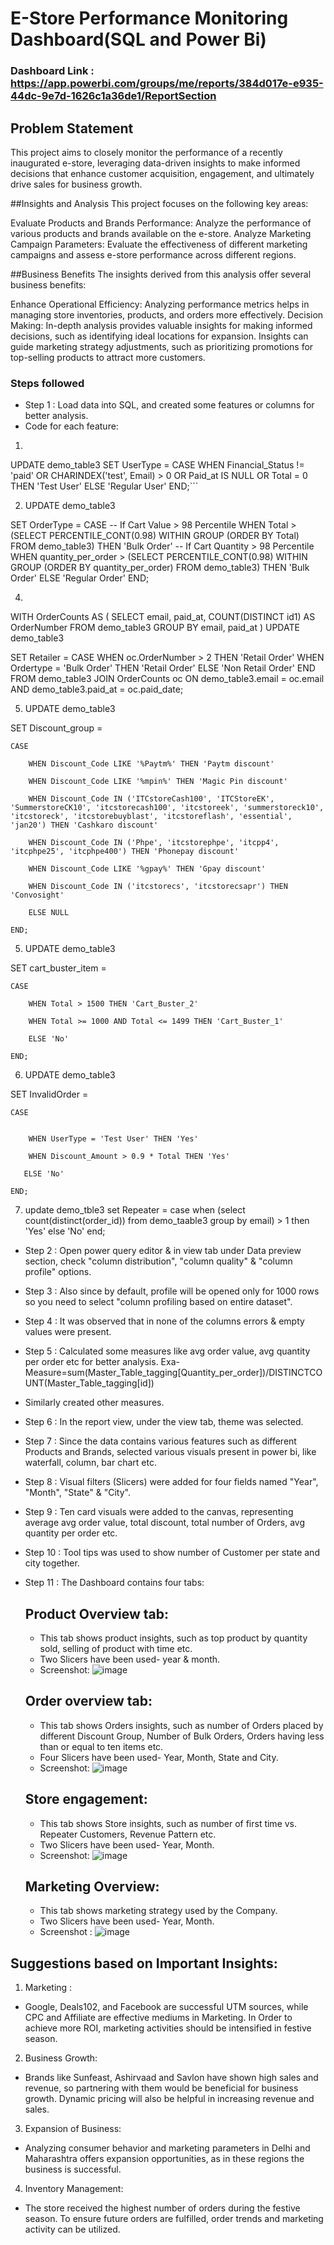 # E-Store Performance Monitoring Dashboard(SQL and Power Bi)

### Dashboard Link : https://app.powerbi.com/groups/me/reports/384d017e-e935-44dc-9e7d-1626c1a36de1/ReportSection

## Problem Statement

This project aims to closely monitor the performance of a recently inaugurated e-store, leveraging data-driven insights to make informed decisions that enhance customer acquisition, engagement, and ultimately drive sales for business growth.

##Insights and Analysis
This project focuses on the following key areas:

Evaluate Products and Brands Performance: Analyze the performance of various products and brands available on the e-store.
Analyze Marketing Campaign Parameters: Evaluate the effectiveness of different marketing campaigns and assess e-store performance across different regions.

##Business Benefits
The insights derived from this analysis offer several business benefits:

Enhance Operational Efficiency:
Analyzing performance metrics helps in managing store inventories, products, and orders more effectively.
Decision Making:
In-depth analysis provides valuable insights for making informed decisions, such as identifying ideal locations for expansion.
Insights can guide marketing strategy adjustments, such as prioritizing promotions for top-selling products to attract more customers.

### Steps followed 

- Step 1 : Load data into SQL, and created some features or columns for better analysis.
- Code for each feature:
  
1)  ```sql
UPDATE demo_table3
SET UserType = 
    CASE
        WHEN Financial_Status != 'paid' OR
             CHARINDEX('test', Email) > 0 OR
             Paid_at IS NULL OR
             Total = 0 THEN 'Test User'
        ELSE 'Regular User'
    END;```
  


2) UPDATE demo_table3
   
SET OrderType = 
    CASE
        -- If Cart Value > 98 Percentile
        WHEN Total > (SELECT PERCENTILE_CONT(0.98) WITHIN GROUP (ORDER BY Total) FROM demo_table3) THEN 'Bulk Order'
        -- If Cart Quantity > 98 Percentile
        WHEN quantity_per_order > (SELECT PERCENTILE_CONT(0.98) WITHIN GROUP (ORDER BY quantity_per_order) FROM demo_table3) THEN 'Bulk Order'
        ELSE 'Regular Order'
    END;

4)
  
  WITH OrderCounts AS (
    SELECT email, paid_at, COUNT(DISTINCT id1) AS OrderNumber
    FROM demo_table3
    GROUP BY email, paid_at
)
UPDATE demo_table3

SET Retailer = 
    CASE 
        WHEN oc.OrderNumber > 2 THEN 'Retail Order'
        WHEN Ordertype = 'Bulk Order' THEN 'Retail Order'
        ELSE 'Non Retail Order'
    END
FROM demo_table3
JOIN OrderCounts oc ON demo_table3.email = oc.email AND  demo_table3.paid_at = oc.paid_date;

5) UPDATE demo_table3 

SET Discount_group = 

    CASE 

        WHEN Discount_Code LIKE '%Paytm%' THEN 'Paytm discount' 

        WHEN Discount_Code LIKE '%mpin%' THEN 'Magic Pin discount' 

        WHEN Discount_Code IN ('ITCstoreCash100', 'ITCStoreEK', 'SummerstoreCK10', 'itcstorecash100', 'itcstoreek', 'summerstoreck10', 'itcstoreck', 'itcstorebuyblast', 'itcstoreflash', 'essential', 'jan20') THEN 'Cashkaro discount' 

        WHEN Discount_Code IN ('Phpe', 'itcstorephpe', 'itcpp4', 'itcphpe25', 'itcphpe400') THEN 'Phonepay discount' 

        WHEN Discount_Code LIKE '%gpay%' THEN 'Gpay discount' 

        WHEN Discount_Code IN ('itcstorecs', 'itcstorecsapr') THEN 'Convosight' 

        ELSE NULL 

    END; 

5) UPDATE demo_table3 

SET cart_buster_item =  

    CASE  

        WHEN Total > 1500 THEN 'Cart_Buster_2' 

        WHEN Total >= 1000 AND Total <= 1499 THEN 'Cart_Buster_1' 

        ELSE 'No' 

    END; 

6) UPDATE demo_table3 

SET InvalidOrder =  

    CASE 

       
        WHEN UserType = 'Test User' THEN 'Yes' 

        WHEN Discount_Amount > 0.9 * Total THEN 'Yes' 

       ELSE 'No' 

    END; 

7) update demo_tble3 set Repeater = 
case when (select count(distinct(order_id)) from demo_taable3 group by email) > 1 then 'Yes'
else 'No'
end; 





  
- Step 2 : Open power query editor & in view tab under Data preview section, check "column distribution", "column quality" & "column profile" options.
- Step 3 : Also since by default, profile will be opened only for 1000 rows so you need to select "column profiling based on entire dataset".
- Step 4 : It was observed that in none of the columns errors & empty values were present.
- Step 5 : Calculated some measures like avg order value, avg quantity per order etc for better analysis. Exa-
  Measure=sum(Master_Table_tagging[Quantity_per_order])/DISTINCTCOUNT(Master_Table_tagging[id]) 
- Similarly created  other measures.
- Step 6 : In the report view, under the view tab, theme was selected.
- Step 7 : Since the data contains various features such as different Products and Brands, selected various visuals present in power bi, like waterfall, column, bar chart etc.
- Step 8 : Visual filters (Slicers) were added for four fields named "Year", "Month", "State" & "City".
- Step 9 : Ten card visuals were added to the canvas, representing average avg order value, total discount, total number of Orders, avg quantity per order etc.
- Step 10 : Tool tips was used to show number of Customer per state and city together. 
- Step 11 : The Dashboard contains four tabs: 

  ## Product Overview tab:
  - This tab shows product insights, such as top product by quantity sold, selling of product with time etc.
  - Two Slicers have been used- year & month.
  - Screenshot: 
    ![image](https://github.com/nikhil9325/Power-Bi-Dashboard/assets/131294221/d8d22de6-f79e-4858-bb1c-503d6f5b26fb)

  ## Order overview tab:
  - This tab shows Orders insights, such as number of Orders placed by different Discount Group, Number of Bulk Orders, Orders having less than or equal to ten items etc.
  - Four Slicers have been used- Year, Month, State and City.
  -  Screenshot:
    ![image](https://github.com/nikhil9325/Power-Bi-Dashboard/assets/131294221/a675cd6b-7169-41e7-a5b7-a283e3255d51)

 
  ## Store engagement:
  - This tab shows Store insights, such as number of first time vs. Repeater Customers, Revenue Pattern etc. 
  - Two Slicers have been used- Year, Month.
  - Screenshot:
    ![image](https://github.com/nikhil9325/Power-Bi-Dashboard/assets/131294221/0b8380b8-16cf-478e-bae1-7ce16fdbcf9a)

  
 
  ## Marketing Overview:

  - This tab shows marketing strategy used by the Company.
  - Two Slicers have been used- Year, Month.
  - Screenshot :
    ![image](https://github.com/nikhil9325/Power-Bi-Dashboard/assets/131294221/2de5833a-bdb9-4479-b146-e4b39ce4f2a4)

 ## Suggestions based on Important Insights: 
 1) Marketing :
- Google, Deals102, and Facebook are successful UTM sources, while CPC and Affiliate are effective mediums in Marketing. In Order to achieve more ROI, marketing activities should be intensified in festive season.

2) Business Growth:
- Brands like Sunfeast, Ashirvaad and Savlon have shown high sales and revenue, so partnering with them would be beneficial for business growth. Dynamic pricing will also be helpful in increasing revenue and sales.

3) Expansion of Business:
- Analyzing consumer behavior and marketing parameters in Delhi and Maharashtra offers expansion opportunities, as in these regions the business is 
successful. 

4) Inventory Management:
- The store received the highest number of orders during the festive season. To ensure future orders are fulfilled, order trends and marketing activity can be utilized.
        
     
